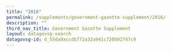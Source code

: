 ```yaml
---
title: "2016"
permalink: /supplements/government-gazette-supplement/2016/
description: ""
third_nav_title: Government Gazette Supplement
layout: datagovsg-search
datagovsg-id: d_55da9accdb772a32a941c720502747c9
---
```

